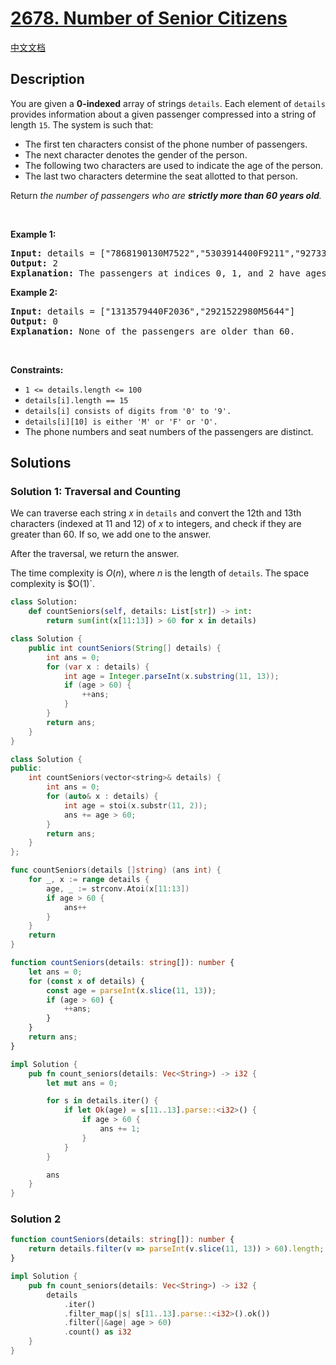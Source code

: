 # [2678. Number of Senior Citizens](https://leetcode.com/problems/number-of-senior-citizens)

[中文文档](/solution/2600-2699/2678.Number%20of%20Senior%20Citizens/README.md)

## Description

<p>You are given a <strong>0-indexed</strong> array of strings <code>details</code>. Each element of <code>details</code> provides information about a given passenger compressed into a string of length <code>15</code>. The system is such that:</p>

<ul>
	<li>The first ten characters consist of the phone number of passengers.</li>
	<li>The next character denotes the gender of the person.</li>
	<li>The following two characters are used to indicate the age of the person.</li>
	<li>The last two characters determine the seat allotted to that person.</li>
</ul>

<p>Return <em>the number of passengers who are <strong>strictly </strong><strong>more than 60 years old</strong>.</em></p>

<p>&nbsp;</p>
<p><strong class="example">Example 1:</strong></p>

<pre>
<strong>Input:</strong> details = [&quot;7868190130M7522&quot;,&quot;5303914400F9211&quot;,&quot;9273338290F4010&quot;]
<strong>Output:</strong> 2
<strong>Explanation:</strong> The passengers at indices 0, 1, and 2 have ages 75, 92, and 40. Thus, there are 2 people who are over 60 years old.
</pre>

<p><strong class="example">Example 2:</strong></p>

<pre>
<strong>Input:</strong> details = [&quot;1313579440F2036&quot;,&quot;2921522980M5644&quot;]
<strong>Output:</strong> 0
<strong>Explanation:</strong> None of the passengers are older than 60.
</pre>

<p>&nbsp;</p>
<p><strong>Constraints:</strong></p>

<ul>
	<li><code>1 &lt;= details.length &lt;= 100</code></li>
	<li><code>details[i].length == 15</code></li>
	<li><code>details[i] consists of digits from &#39;0&#39; to &#39;9&#39;.</code></li>
	<li><code>details[i][10] is either &#39;M&#39; or &#39;F&#39; or &#39;O&#39;.</code></li>
	<li>The phone numbers and seat numbers of the passengers are distinct.</li>
</ul>

## Solutions

### Solution 1: Traversal and Counting

We can traverse each string $x$ in `details` and convert the $12$th and $13$th characters (indexed at $11$ and $12$) of $x$ to integers, and check if they are greater than $60$. If so, we add one to the answer.

After the traversal, we return the answer.

The time complexity is $O(n)$, where $n$ is the length of `details`. The space complexity is $O(1)`.

<!-- tabs:start -->

```python
class Solution:
    def countSeniors(self, details: List[str]) -> int:
        return sum(int(x[11:13]) > 60 for x in details)
```

```java
class Solution {
    public int countSeniors(String[] details) {
        int ans = 0;
        for (var x : details) {
            int age = Integer.parseInt(x.substring(11, 13));
            if (age > 60) {
                ++ans;
            }
        }
        return ans;
    }
}
```

```cpp
class Solution {
public:
    int countSeniors(vector<string>& details) {
        int ans = 0;
        for (auto& x : details) {
            int age = stoi(x.substr(11, 2));
            ans += age > 60;
        }
        return ans;
    }
};
```

```go
func countSeniors(details []string) (ans int) {
	for _, x := range details {
		age, _ := strconv.Atoi(x[11:13])
		if age > 60 {
			ans++
		}
	}
	return
}
```

```ts
function countSeniors(details: string[]): number {
    let ans = 0;
    for (const x of details) {
        const age = parseInt(x.slice(11, 13));
        if (age > 60) {
            ++ans;
        }
    }
    return ans;
}
```

```rust
impl Solution {
    pub fn count_seniors(details: Vec<String>) -> i32 {
        let mut ans = 0;

        for s in details.iter() {
            if let Ok(age) = s[11..13].parse::<i32>() {
                if age > 60 {
                    ans += 1;
                }
            }
        }

        ans
    }
}
```

<!-- tabs:end -->

### Solution 2

<!-- tabs:start -->

```ts
function countSeniors(details: string[]): number {
    return details.filter(v => parseInt(v.slice(11, 13)) > 60).length;
}
```

```rust
impl Solution {
    pub fn count_seniors(details: Vec<String>) -> i32 {
        details
            .iter()
            .filter_map(|s| s[11..13].parse::<i32>().ok())
            .filter(|&age| age > 60)
            .count() as i32
    }
}
```

<!-- tabs:end -->

<!-- end -->
